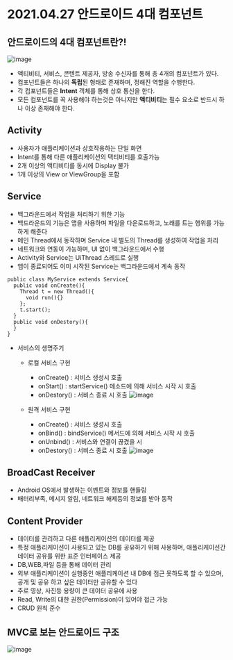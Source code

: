 # 2021.04.27 안드로이드 4대 컴포넌트

## 안드로이드의 4대 컴포넌트란?!
![image](https://user-images.githubusercontent.com/81352078/116172163-2a592780-a745-11eb-888b-bde690a24d28.png)
- 액티비티, 서비스, 콘텐트 제공자, 방송 수신자를 통해 총 4개의 컴포넌트가 있다.
- 컴포넌트들은 하나의 **독립**된 형태로 존재하며, 정해진 역할을 수행한다.
- 각 컴포넌트들은 **Intent** 객체를 통해 상호 통신을 한다.
- 모든 컴포넌트를 꼭 사용해야 하는것은 아니지만 **액티비티**는 필수 요소로 반드시 하나 이상 존재해야 한다.

## Activity
- 사용자가 애플리케이션과 상호작용하는 단일 화면
- Intent를 통해 다른 애플리케이션의 택티비티를 호출가능
- 2개 이상의 액티비티를 동시에 Display 불가
- 1개 이상의 View or ViewGroup을 포함

## Service
- 백그라운드에서 작업을 처리하기 위한 기능
- 백드라운드의 기능은 앱을 사용하며 파일을 다운로드하고, 노래를 트는 행위를 가능하게 해준다
- 메인 Thread에서 동작하며 Service 내 별도의 Thread를 생성하여 작업을 처리
- 네트워크와 연동이 가능하며, UI 없이 백그라운드에서 수행
- Activity와 Service는 UiThread 스레드로 실행
- 앱이 종료되어도 이미 시작된 Service는 백그라운드에서 계속 동작
```
public class MyService extends Service{
  public void onCreate(){
    Thread t = new Thread(){
      void run(){}
    };
    t.start();
  }
  public void onDestory(){
  }
}
```
- 서비스의 생명주기
  - 로컬 서비스 구현
    - onCreate() : 서비스 생성시 호출
    - onStart() : startService() 메소드에 의해 서비스 시작 시 호출
    - onDestory() : 서비스 종료 시 호출
  ![image](https://user-images.githubusercontent.com/81352078/116173533-b704e500-a747-11eb-9ef4-fe39e24ebe17.png)
  
  - 원격 서비스 구현
    - onCreate() : 서비스 생성시 호출
    - onBind() : bindService() 메서드에 의해 서비스 시작 시 호출
    - onUnbind() : 서비스와 연결이 끊겼을 시 
    - onDestory() : 서비스 종료 시 호출
  ![image](https://user-images.githubusercontent.com/81352078/116173567-ca17b500-a747-11eb-8004-c34913d87461.png)

## BroadCast Receiver
- Android OS에서 발생하는 이벤트와 정보를 핸들링
- 배터리부족, 메시지 알림, 네트워크 해제등의 정보를 받아 동작

## Content Provider
- 데이터를 관리하고 다른 애플리케이션의 데이터를 제공
- 특정 애플리케이션이 사용되고 있는 DB를 공유하기 위해 사용하며, 애플리케이션간 데이터 공유를 위한 표준 인터페이스 제공
- DB,WEB,파일 등을 통해 데이터 관리
- 외부 애플리케이션이 실행중인 애플리케이션 내 DB에 접근 못하도록 할 수 있으며, 공개 및 공유 하고 싶은 데이터만 공유할 수 있다
- 주로 영상, 사진등 용량이 큰 데이터 공유에 사용
- Read, Write의 대한 권한(Permission)이 있어야 접근 가능
- CRUD 원칙 준수

## MVC로 보는 안드로이드 구조
![image](https://user-images.githubusercontent.com/81352078/116173339-5bd2f280-a747-11eb-9c6d-aa3d3002533d.png)
